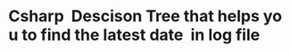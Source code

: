 # Csharp&nbsp;&nbsp;Descison&nbsp;Tree&nbsp;that&nbsp;helps&nbsp;you&nbsp;to&nbsp;find&nbsp;the&nbsp;latest&nbsp;date&nbsp;&nbsp;in&nbsp;log&nbsp;file

